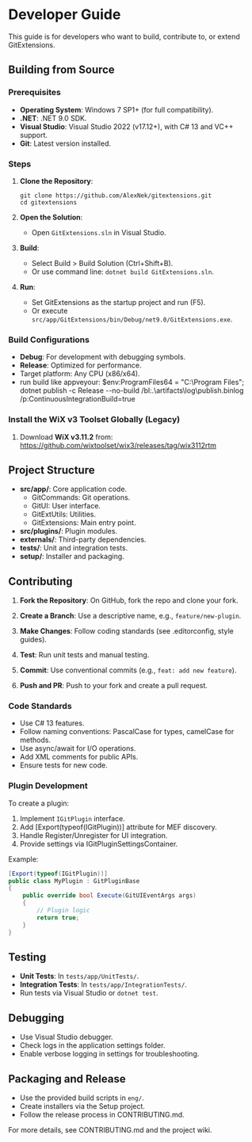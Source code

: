 # Developer Guide

This guide is for developers who want to build, contribute to, or extend GitExtensions.

## Building from Source

### Prerequisites
- **Operating System**: Windows 7 SP1+ (for full compatibility).
- **.NET**: .NET 9.0 SDK.
- **Visual Studio**: Visual Studio 2022 (v17.12+), with C# 13 and VC++ support.
- **Git**: Latest version installed.

### Steps
1. **Clone the Repository**:
   ```
   git clone https://github.com/AlexNek/gitextensions.git
   cd gitextensions
   ```

2. **Open the Solution**:
   - Open `GitExtensions.sln` in Visual Studio.

3. **Build**:
   - Select Build > Build Solution (Ctrl+Shift+B).
   - Or use command line: `dotnet build GitExtensions.sln`.

4. **Run**:
   - Set GitExtensions as the startup project and run (F5).
   - Or execute `src/app/GitExtensions/bin/Debug/net9.0/GitExtensions.exe`.

### Build Configurations
- **Debug**: For development with debugging symbols.
- **Release**: Optimized for performance.
- Target platform: Any CPU (x86/x64).
- run build like appveyour: $env:ProgramFiles64 = "C:\Program Files"; dotnet publish -c Release --no-build /bl:.\artifacts\log\publish.binlog /p:ContinuousIntegrationBuild=true

### Install the WiX v3 Toolset Globally (Legacy)

1. Download **WiX v3.11.2** from:  
   https://github.com/wixtoolset/wix3/releases/tag/wix3112rtm



## Project Structure
- **src/app/**: Core application code.
  - GitCommands: Git operations.
  - GitUI: User interface.
  - GitExtUtils: Utilities.
  - GitExtensions: Main entry point.
- **src/plugins/**: Plugin modules.
- **externals/**: Third-party dependencies.
- **tests/**: Unit and integration tests.
- **setup/**: Installer and packaging.

## Contributing

1. **Fork the Repository**: On GitHub, fork the repo and clone your fork.

2. **Create a Branch**: Use a descriptive name, e.g., `feature/new-plugin`.

3. **Make Changes**: Follow coding standards (see .editorconfig, style guides).

4. **Test**: Run unit tests and manual testing.

5. **Commit**: Use conventional commits (e.g., `feat: add new feature`).

6. **Push and PR**: Push to your fork and create a pull request.

### Code Standards
- Use C# 13 features.
- Follow naming conventions: PascalCase for types, camelCase for methods.
- Use async/await for I/O operations.
- Add XML comments for public APIs.
- Ensure tests for new code.

### Plugin Development
To create a plugin:
1. Implement `IGitPlugin` interface.
2. Add [Export(typeof(IGitPlugin))] attribute for MEF discovery.
3. Handle Register/Unregister for UI integration.
4. Provide settings via IGitPluginSettingsContainer.

Example:
```csharp
[Export(typeof(IGitPlugin))]
public class MyPlugin : GitPluginBase
{
    public override bool Execute(GitUIEventArgs args)
    {
        // Plugin logic
        return true;
    }
}
```

## Testing
- **Unit Tests**: In `tests/app/UnitTests/`.
- **Integration Tests**: In `tests/app/IntegrationTests/`.
- Run tests via Visual Studio or `dotnet test`.

## Debugging
- Use Visual Studio debugger.
- Check logs in the application settings folder.
- Enable verbose logging in settings for troubleshooting.

## Packaging and Release
- Use the provided build scripts in `eng/`.
- Create installers via the Setup project.
- Follow the release process in CONTRIBUTING.md.

For more details, see CONTRIBUTING.md and the project wiki.